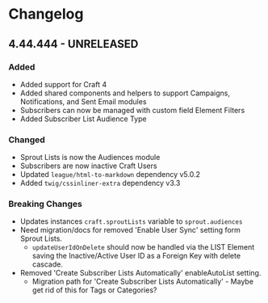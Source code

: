 # Changelog

## 4.44.444 - UNRELEASED

### Added

- Added support for Craft 4
- Added shared components and helpers to support Campaigns, Notifications, and
  Sent Email modules
- Subscribers can now be managed with custom field Element Filters
- Added Subscriber List Audience Type

### Changed

- Sprout Lists is now the Audiences module
- Subscribers are now inactive Craft Users
- Updated `league/html-to-markdown` dependency v5.0.2
- Added `twig/cssinliner-extra` dependency v3.3

### Breaking Changes

- Updates instances `craft.sproutLists` variable to `sprout.audiences`
- Need migration/docs for removed 'Enable User Sync' setting form Sprout Lists.
    - `updateUserIdOnDelete` should now be handled via the LIST Element saving
      the Inactive/Active User ID as a Foreign Key with delete cascade.
- Removed 'Create Subscriber Lists Automatically' enableAutoList setting.
    - Migration path for 'Create Subscriber Lists Automatically' - Maybe get rid
      of this for Tags or Categories?
